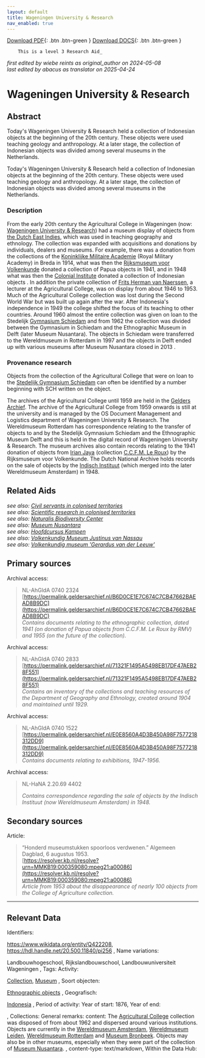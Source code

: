 ```yaml
---
layout: default
title: Wageningen University & Research
nav_enabled: true
--- 
```


[Download PDF](https://raw.githubusercontent.com/colonial-heritage/research-guides-dev/refs/heads/main/EXPORTS/PDF/niveau3/English/WageningenUniversity.pdf){: .btn .btn-green }   [Download DOCS](https://raw.githubusercontent.com/colonial-heritage/research-guides-dev/refs/heads/main/EXPORTS/DOCX/niveau3/English/WageningenUniversity.docx){: .btn .btn-green }


        This is a level 3 Research Aid_  
_first edited by wiebe reints as original_author on 2024-05-08_  
_last edited by abacus as translator on 2025-04-24_


# Wageningen University & Research


## Abstract

Today's Wageningen University & Research held a collection of Indonesian objects at the beginning of the 20th century. These objects were used teaching geology and anthropology. At a later stage, the collection of Indonesian objects was divided among several museums in the Netherlands.

Today's Wageningen University & Research held a collection of Indonesian objects at the beginning of the 20th century. These objects were used teaching geology and anthropology. At a later stage, the collection of Indonesian objects was divided among several museums in the Netherlands.

### Description

From the early 20th century the Agricultural College in Wageningen (now: [Wageningen University & Research](https://www.wikidata.org/entity/Q422208)) had a museum display of objects from [the Dutch East Indies](https://sws.geonames.org/1643084), which was used in teaching geography and ethnology. The collection was expanded with acquisitions and donations by individuals, dealers and museums. For example, there was a donation from the collections of the [Koninklijke Militaire Academie](https://www.wikidata.org/entity/Q934782) (Royal Military Academy) in Breda in 1914, what was then the [Rijksmuseum voor Volkenkunde](https://www.wikidata.org/entity/Q17339437) donated a collection of Papua objects in 1941, and in 1948 what was then the [Colonial Institute](https://www.wikidata.org/entity/Q20967233) donated a collection of Indonesian objects . In addition the private collection of [Frits Herman van Naerssen](https://www.wikidata.org/entity/Q107598638), a lecturer at the Agricultural College, was on display from about 1946 to 1953. Much of the Agricultural College collection was lost during the Second World War but was built up again after the war. After Indonesia's independence in 1949 the college shifted the focus of its teaching to other countries. Around 1960 almost the entire collection was given on loan to the Stedelijk [Gymnasium Schiedam](https://www.wikidata.org/entity/Q2103808) and from 1962 the collection was divided between the Gymnasium in Schiedam and the Ethnographic Museum in Delft (later Museum Nusantara). The objects in Schiedam were transferred to the Wereldmuseum in Rotterdam in 1997 and the objects in Delft ended up with various museums after Museum Nusantara closed in 2013 .

### Provenance research

Objects from the collection of the Agricultural College that were on loan to the [Stedelijk Gymnasium Schiedam](https://www.wikidata.org/entity/Q2103808) can often be identified by a number beginning with SCH written on the object.

The archives of the Agricultural College until 1959 are held in the [Gelders Archief](https://permalink.geldersarchief.nl/7DF7829E889B4A8088B7051654B54E0A). The archive of the Agricultural College from 1959 onwards is still at the university and is managed by the OS Document Management and Logistics department of Wageningen University & Research. The Wereldmuseum Rotterdam has correspondence relating to the transfer of objects to and by the Stedelijk Gymnasium Schiedam and the Ethnographic Museum Delft and this is held in the digital record of Wageningen University & Research. The museum archives also contain records relating to the 1941 donation of objects from [Irian Jaya](https://sws.geonames.org/1996549) (collection [C.C.F.M. Le Roux](https://www.wikidata.org/entity/Q2605804)) by the Rijksmuseum voor Volkenkunde. The Dutch National Archive holds records on the sale of objects by the [Indisch Instituut](https://www.wikidata.org/entity/Q1796182) (which merged into the later Wereldmuseum Amsterdam) in 1948.


## Related Aids

_see also: [Civil servants in colonised territories](niveau2/English/CivilServants_20240316.yml)_  
_see also: [Scientific research in colonised territories](niveau2/English/Science_20240821.yml)_  
_see also: [Naturalis Biodiversity Center](niveau3/English/Naturalis_20270710.yml)_  
_see also: [Museum Nusantara](niveau3/English/MNusantara_20250225.yml)_  
_see also: [Hoofdcursus Kampen](published/niveau3/English/HoofdcursusKampen_20250513.yml)_  
_see also: [Volkenkundig Museum Justinus van Nassau](published/niveau3/English/JustinusNassau_20250513.yml)_  
_see also: [Volkenkundig museum 'Gerardus van der Leeuw'](published/niveau3/English/GerardusLeeuw_20250602.yml)_  

## Primary sources

Archival access:
  > NL-AhGldA 0740  2324  
> [https://permalink.geldersarchief.nl/B6D0CE1E7C674C7CB47662BAEAD8B9DC](https://permalink.geldersarchief.nl/B6D0CE1E7C674C7CB47662BAEAD8B9DC)  
> _Contains documents relating to the ethnographic collection, dated 1941 (on donation of Papua objects from C.C.F.M. Le Roux by RMV) and 1955 (on the future of the collection)._  

Archival access:
  > NL-AhGldA 0740  2833  
> [https://permalink.geldersarchief.nl/71321F1495A5498EB17DF47AEB28F551](https://permalink.geldersarchief.nl/71321F1495A5498EB17DF47AEB28F551)  
> _Contains an inventory of the collections and teaching resources of the Department of Geography and Ethnology, created around 1904 and maintained until 1929._  

Archival access:
  > NL-AhGldA 0740 1522  
> [https://permalink.geldersarchief.nl/E0E8560A4D3B450A98F7577218312DD9](https://permalink.geldersarchief.nl/E0E8560A4D3B450A98F7577218312DD9)  
> _Contains documents relating to exhibitions, 1947-1956._  

Archival access:
  > NL-HaNA  2.20.69 4402  
>   
> _Contains correspondence regarding the sale of objects by the Indisch Instituut (now Wereldmuseum Amsterdam) in 1948._  

## Secondary sources

Article:
  > “Honderd museumstukken spoorloos verdwenen.” Algemeen Dagblad, 6 augustus 1953.  
> [https://resolver.kb.nl/resolve?urn=MMKB19:000359080:mpeg21:a00086](https://resolver.kb.nl/resolve?urn=MMKB19:000359080:mpeg21:a00086)  
> _Article from 1953 about the disappearance of nearly 100 objects from the College of Agriculture collection._  



---
## Relevant Data 
Identifiers:
  
https://www.wikidata.org/entity/Q422208, https://hdl.handle.net/20.500.11840/pi256
,
  Name variations:
  
Landbouwhogeschool, Rijkslandbouwschool, Landbouwuniversiteit Wageningen
,
  Tags:
  Activity:
  
[Collection](http://vocab.getty.edu/aat/300025976), [Museum](http://vocab.getty.edu/aat/300005768)
,
  Soort objecten:
  
[Ethnographic objects](http://vocab.getty.edu/aat/300234108)
,
  Geografisch:
  
[Indonesia](https://sws.geonames.org/1643084)
,
  Period of activity:
  Year of start:
  1876,
  Year of end:
  

,
  Collections:
  General remarks:
  content:
  The [Agricultural College](https://www.wikidata.org/entity/Q422208) collection was disposed of from about 1962 and dispersed around various institutions. Objects are currently in the [Wereldmuseum Amsterdam](https://www.wikidata.org/entity/Q1131589), [Wereldmuseum Leiden](https://www.wikidata.org/entity/Q17339437), [Wereldmuseum Rotterdam](https://www.wikidata.org/entity/Q2042754) and [Museum Bronbeek](https://www.wikidata.org/entity/Q61930724). Objects may also be in other museums, especially when they were part of the collection of [Museum Nusantara](https://www.wikidata.org/entity/Q2668933).
,
  content-type:
  text/markdown,
  Within the Data Hub:
  


        